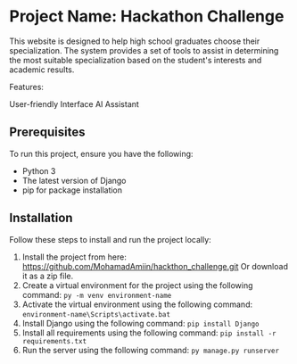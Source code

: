 <!-- HACKATHON CHALLENGE -->
# Project Name: Hackathon Challenge

This website is designed to help high school graduates choose their specialization. The system provides a set of tools to assist in determining the most suitable specialization based on the student's interests and academic results.

Features:

User-friendly Interface
AI Assistant

## Prerequisites
To run this project, ensure you have the following:
- Python 3
- The latest version of Django
- pip for package installation

## Installation

Follow these steps to install and run the project locally:

1. Install the project from here: https://github.com/MohamadAmiin/hackthon_challenge.git
   Or download it as a zip file.
2. Create a virtual environment for the project using the following command: `py -m venv environment-name`
3. Activate the virtual environment using the following command: `environment-name\Scripts\activate.bat`
4. Install Django using the following command: `pip install Django`
5. Install all requirements using the following command: `pip install -r requirements.txt`
6. Run the server using the following command: `py manage.py runserver`
